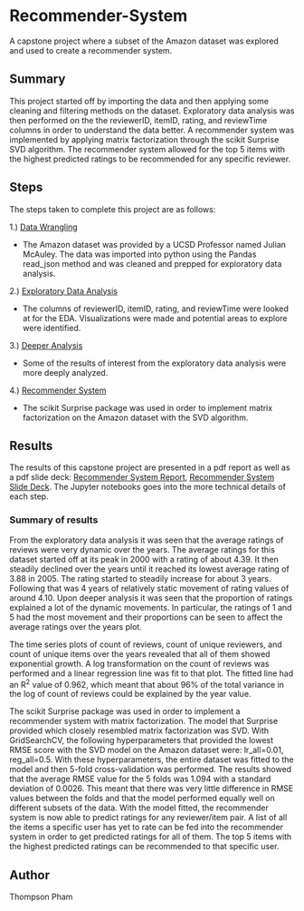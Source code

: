 # Recommender-System
A capstone project where a subset of the Amazon dataset was explored and used to create a recommender system.
## Summary
This project started off by importing the data and then applying some cleaning and filtering methods on the dataset. Exploratory data analysis was then performed on the the reviewerID, itemID, rating, and reviewTime columns in order to understand the data better. A recommender system was implemented by applying matrix factorization through the scikit Surprise SVD algorithm. The recommender system allowed for the top 5 items with the highest predicted ratings to be recommended for any specific reviewer.
## Steps 
The steps taken to complete this project are as follows:  

1.) [Data Wrangling](https://github.com/tpham222/Recommender-System/blob/master/notebooks/1%20-%20Data%20Wrangling.ipynb)
- The Amazon dataset was provided by a UCSD Professor named Julian McAuley. The data was imported into python using the Pandas read_json method and was cleaned and prepped for exploratory data analysis. 

2.) [Exploratory Data Analysis](https://github.com/tpham222/Recommender-System/blob/master/notebooks/2%20-%20Exploratory%20Data%20Analysis.ipynb)
- The columns of reviewerID, itemID, rating, and reviewTime were looked at for the EDA. Visualizations were made and potential areas to explore were identified. 

3.) [Deeper Analysis](https://github.com/tpham222/Recommender-System/blob/master/notebooks/3%20-%20Deeper%20Analysis.ipynb)
- Some of the results of interest from the exploratory data analysis were more deeply analyzed. 

4.) [Recommender System](https://github.com/tpham222/Recommender-System/blob/master/notebooks/4%20-%20%20Recommender%20System.ipynb)
- The scikit Surprise package was used in order to implement matrix factorization on the Amazon dataset with the SVD algorithm. 

## Results
The results of this capstone project are presented in a pdf report as well as a pdf slide deck: [Recommender System Report](https://github.com/tpham222/Recommender-System/blob/master/Capstone%20Project%202%20-%20Final%20Report.pdf), [Recommender System Slide Deck](https://github.com/tpham222/Recommender-System/blob/master/Capstone%20Project%202_%20Recommender%20system%20Slide%20Deck.pdf). The Jupyter notebooks goes into the more technical details of each step.
### Summary of results  
From the exploratory data analysis it was seen that the average ratings of reviews were very dynamic over the years. The average ratings for this dataset started off at its peak in 2000 with a rating of about 4.39. It then steadily declined over the years until it reached its lowest average rating of 3.88 in 2005. The rating started to steadily increase for about 3 years. Following that was 4 years of relatively static movement of rating values of around 4.10. Upon deeper analysis it was seen that the proportion of ratings explained a lot of the dynamic movements. In particular, the ratings of 1 and 5 had the most movement and their proportions can be seen to affect the average ratings over the years plot.  

The time series plots of count of reviews, count of unique reviewers, and count of unique items over the years revealed that all of them showed exponential growth. A log transformation on the count of reviews was performed and a linear regression line was fit to that plot. The fitted line had an R<sup>2</sup> value of 0.962, which meant that about 96% of the total variance in the log of count of reviews could be explained by the year value.

The scikit Surprise package was used in order to implement a recommender system with matrix factorization. The model that Surprise provided which closely resembled matrix factorization was SVD. With GridSearchCV, the following hyperparameters that provided the lowest RMSE score with the SVD model on the Amazon dataset were: lr_all=0.01, reg_all=0.5. With these hyperparameters, the entire dataset was fitted to the model and then 5-fold cross-validation was performed. The results showed that the average RMSE value for the 5 folds was 1.094 with a standard deviation of 0.0026. This meant that there was very little difference in RMSE values between the folds and that the model performed equally well on different subsets of the data. With the model fitted, the recommender system is now able to predict ratings for any reviewer/item pair. A list of all the items a specific user has yet to rate can be fed into the recommender system in order to get predicted ratings for all of them. The top 5 items with the highest predicted ratings can be recommended to that specific user.
## Author
Thompson Pham
